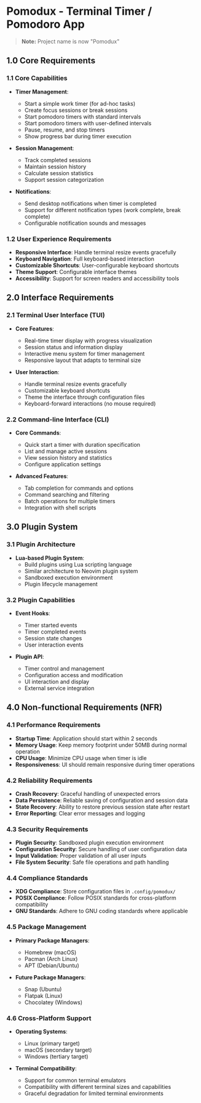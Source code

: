 # Pomodux - Terminal Timer / Pomodoro App

> **Note:** Project name is now "Pomodux"

## 1.0 Core Requirements

### 1.1 Core Capabilities

- **Timer Management**:
  - Start a simple work timer (for ad-hoc tasks)
  - Create focus sessions or break sessions
  - Start pomodoro timers with standard intervals
  - Start pomodoro timers with user-defined intervals
  - Pause, resume, and stop timers
  - Show progress bar during timer execution

- **Session Management**:
  - Track completed sessions
  - Maintain session history
  - Calculate session statistics
  - Support session categorization

- **Notifications**:
  - Send desktop notifications when timer is completed
  - Support for different notification types (work complete, break complete)
  - Configurable notification sounds and messages

### 1.2 User Experience Requirements

- **Responsive Interface**: Handle terminal resize events gracefully
- **Keyboard Navigation**: Full keyboard-based interaction
- **Customizable Shortcuts**: User-configurable keyboard shortcuts
- **Theme Support**: Configurable interface themes
- **Accessibility**: Support for screen readers and accessibility tools

## 2.0 Interface Requirements

### 2.1 Terminal User Interface (TUI)

- **Core Features**:
  - Real-time timer display with progress visualization
  - Session status and information display
  - Interactive menu system for timer management
  - Responsive layout that adapts to terminal size

- **User Interaction**:
  - Handle terminal resize events gracefully
  - Customizable keyboard shortcuts
  - Theme the interface through configuration files
  - Keyboard-forward interactions (no mouse required)

### 2.2 Command-line Interface (CLI)

- **Core Commands**:
  - Quick start a timer with duration specification
  - List and manage active sessions
  - View session history and statistics
  - Configure application settings

- **Advanced Features**:
  - Tab completion for commands and options
  - Command searching and filtering
  - Batch operations for multiple timers
  - Integration with shell scripts

## 3.0 Plugin System

### 3.1 Plugin Architecture

- **Lua-based Plugin System**:
  - Build plugins using Lua scripting language
  - Similar architecture to Neovim plugin system
  - Sandboxed execution environment
  - Plugin lifecycle management

### 3.2 Plugin Capabilities

- **Event Hooks**:
  - Timer started events
  - Timer completed events
  - Session state changes
  - User interaction events

- **Plugin API**:
  - Timer control and management
  - Configuration access and modification
  - UI interaction and display
  - External service integration

## 4.0 Non-functional Requirements (NFR)

### 4.1 Performance Requirements

- **Startup Time**: Application should start within 2 seconds
- **Memory Usage**: Keep memory footprint under 50MB during normal operation
- **CPU Usage**: Minimize CPU usage when timer is idle
- **Responsiveness**: UI should remain responsive during timer operations

### 4.2 Reliability Requirements

- **Crash Recovery**: Graceful handling of unexpected errors
- **Data Persistence**: Reliable saving of configuration and session data
- **State Recovery**: Ability to restore previous session state after restart
- **Error Reporting**: Clear error messages and logging

### 4.3 Security Requirements

- **Plugin Security**: Sandboxed plugin execution environment
- **Configuration Security**: Secure handling of user configuration data
- **Input Validation**: Proper validation of all user inputs
- **File System Security**: Safe file operations and path handling

### 4.4 Compliance Standards

- **XDG Compliance**: Store configuration files in `.config/pomodux/`
- **POSIX Compliance**: Follow POSIX standards for cross-platform compatibility
- **GNU Standards**: Adhere to GNU coding standards where applicable

### 4.5 Package Management

- **Primary Package Managers**:
  - Homebrew (macOS)
  - Pacman (Arch Linux)
  - APT (Debian/Ubuntu)

- **Future Package Managers**:
  - Snap (Ubuntu)
  - Flatpak (Linux)
  - Chocolatey (Windows)

### 4.6 Cross-Platform Support

- **Operating Systems**:
  - Linux (primary target)
  - macOS (secondary target)
  - Windows (tertiary target)

- **Terminal Compatibility**:
  - Support for common terminal emulators
  - Compatibility with different terminal sizes and capabilities
  - Graceful degradation for limited terminal environments


